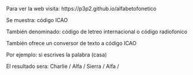 <p>Para ver la web visita: https://p3p2.github.io/alfabetofonetico</p>
<p>Se muestra: código ICAO</p>
<p>También denominado: código de letreo internacional o código radiofonico</p>
<p>También ofrece un conversor de texto a código ICAO</p>
<P>Por ejemplo: si escrives la palabra (casa)</P>
<p>El resultado sera: Charlie / Alfa / Sierra / Alfa /</p>
